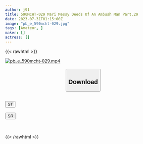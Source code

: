 ```yaml
---
author: j91
title: 590MCHT-029 Mari Messy Deeds Of An Ambush Man Part.29
date: 2023-07-31T01:15:00Z
image: "pb_e_590mcht-029.jpg"
tags: [Amateur, ]
maker: []
actress: []
---
```



{{< rawhtml >}}

<div class="video" data-videoid="W9KrLxZM0MtRgv">
    <a href="javascript:;">
        <img src="https://my.j91.asia/posts/pb_e_590mcht-029/pb_e_590mcht-029.jpg" width="WIDTH" height="HEIGHT" alt="pb_e_590mcht-029.mp4" loading="lazy">
    </a>
</div>

<script type="text/javascript" src="https://j91.asia/asset/on-demand-st.js"></script>

<br>
  <link rel="stylesheet" href="https://j91.asia/asset/bs5.css">
  
  <center>
  <button class="btn btn-primary" type="button" data-bs-toggle="collapse" data-bs-target=".multi-collapse" aria-expanded="false" aria-controls="multiCollapseExample1 multiCollapseExample2"><h2>Download</h2></button></center>
</p>
<div class="row">
  <div class="col">
    <div class="collapse multi-collapse" id="multiCollapseExample1">
      <div class="card card-body">
	      	      <br>
<div class="buttons">  
<a href="https://streamtape.to/v/W9KrLxZM0MtRgv"><button class="btn-hover color-3"><i class="fa fa-download"></i> ST</button></a></div>
    </div>
  </div>
</div>
  <div class="col">
    <div class="collapse multi-collapse" id="multiCollapseExample2">
      <div class="card card-body">
	      <br>
<div class="buttons">
    <a href="https://streamruby.com/2gzw6jiewvcc.html"><button class="btn-hover color-9"><i class="fa fa-download"></i> SR</button></a></div>
<br><br>
      </div>
    </div>
  </div>
</div>

{{< /rawhtml >}}